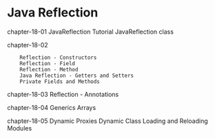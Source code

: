 # Java Reflection

chapter-18-01
		JavaReflection Tutorial
		JavaReflection class

chapter-18-02

		Reflection - Constructors
		Reflection - Field
		Reflection - Method
		Java Reflection - Getters and Setters
		Private Fields and Methods
chapter-18-03
		Reflection - Annotations


chapter-18-04
		Generics
		Arrays
		


chapter-18-05
		Dynamic Proxies 
		Dynamic Class Loading and Reloading
		Modules

